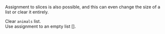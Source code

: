 Assignment to slices is also possible, and this can even change the size of a list or clear it entirely.  
  
Clear `animals` list.  
Use assignment to an empty list [].
